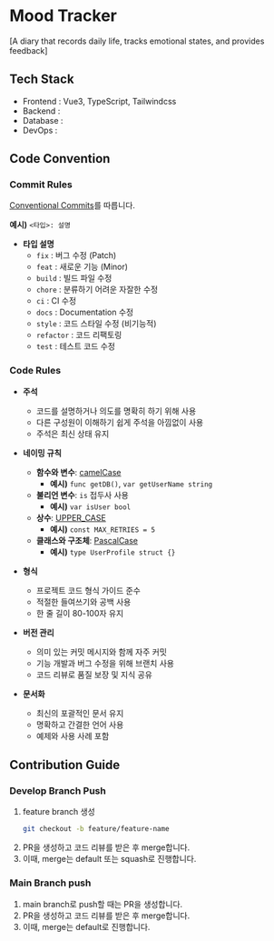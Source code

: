 # Mood Tracker

[A diary that records daily life, tracks emotional states, and provides feedback]

## Tech Stack

- Frontend : Vue3, TypeScript, Tailwindcss
- Backend :
- Database :
- DevOps :

## Code Convention

### Commit Rules

[Conventional Commits](https://www.conventionalcommits.org/en/v1.0.0/#summary)를 따릅니다.

**예시)** `<타입>: 설명`

- **타입 설명**
  - `fix` : 버그 수정 (Patch)
  - `feat` : 새로운 기능 (Minor)
  - `build` : 빌드 파일 수정
  - `chore` : 분류하기 어려운 자잘한 수정
  - `ci` : CI 수정
  - `docs` : Documentation 수정
  - `style` : 코드 스타일 수정 (비기능적)
  - `refactor` : 코드 리팩토링
  - `test` : 테스트 코드 수정

### Code Rules

- **주석**

  - 코드를 설명하거나 의도를 명확히 하기 위해 사용
  - 다른 구성원이 이해하기 쉽게 주석을 아낌없이 사용
  - 주석은 최신 상태 유지

- **네이밍 규칙**

  - **함수와 변수**: [camelCase](https://ko.wikipedia.org/wiki/카멜_표기법)
    - **예시)** `func getDB()`, `var getUserName string`
  - **불리언 변수**: `is` 접두사 사용
    - **예시)** `var isUser bool`
  - **상수**: [UPPER_CASE](https://en.wikipedia.org/wiki/Snake_case)
    - **예시)** `const MAX_RETRIES = 5`
  - **클래스와 구조체**: [PascalCase](https://en.wikipedia.org/wiki/PascalCase)
    - **예시)** `type UserProfile struct {}`

- **형식**

  - 프로젝트 코드 형식 가이드 준수
  - 적절한 들여쓰기와 공백 사용
  - 한 줄 길이 80-100자 유지

- **버전 관리**

  - 의미 있는 커밋 메시지와 함께 자주 커밋
  - 기능 개발과 버그 수정을 위해 브랜치 사용
  - 코드 리뷰로 품질 보장 및 지식 공유

- **문서화**
  - 최신의 포괄적인 문서 유지
  - 명확하고 간결한 언어 사용
  - 예제와 사용 사례 포함

## Contribution Guide

### Develop Branch Push

1. feature branch 생성
   ```bash
   git checkout -b feature/feature-name
   ```
2. PR을 생성하고 코드 리뷰를 받은 후 merge합니다.
3. 이때, merge는 default 또는 squash로 진행합니다.

### Main Branch push

1. main branch로 push할 때는 PR을 생성합니다.
2. PR을 생성하고 코드 리뷰를 받은 후 merge합니다.
3. 이때, merge는 default로 진행합니다.
